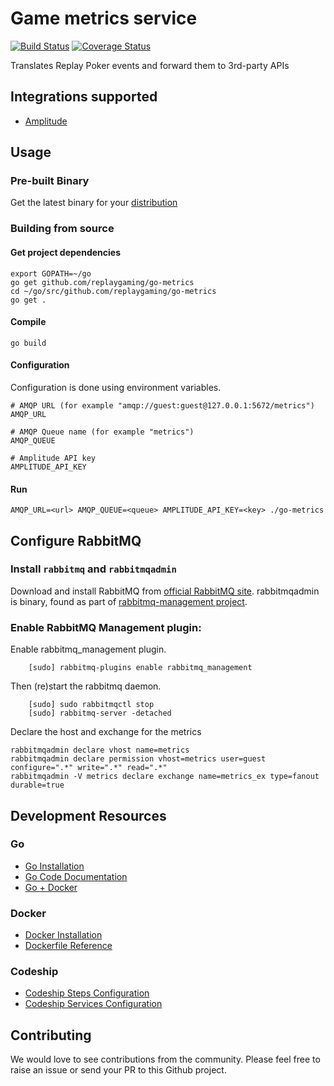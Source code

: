 # Game metrics service
[![Build Status](https://semaphoreci.com/api/v1/projects/dba15a7d-a543-4860-b8c0-a6b64d15b840/563329/shields_badge.svg)](https://semaphoreci.com/paulgould/go-metrics) [![Coverage Status](https://coveralls.io/repos/replaygaming/go-metrics/badge.svg?branch=master&service=github)](https://coveralls.io/github/replaygaming/go-metrics?branch=master)

Translates Replay Poker events and forward them to 3rd-party APIs

## Integrations supported

  - [Amplitude](http://www.amplitude.com)

## Usage

### Pre-built Binary
Get the latest binary for your [distribution](https://github.com/replaygaming/go-metrics/releases)

### Building from source

####  Get project dependencies

```shell
export GOPATH=~/go
go get github.com/replaygaming/go-metrics
cd ~/go/src/github.com/replaygaming/go-metrics
go get .
```

#### Compile

```shell
go build
```

#### Configuration

Configuration is done using environment variables.

```shell
# AMQP URL (for example "amqp://guest:guest@127.0.0.1:5672/metrics")
AMQP_URL

# AMQP Queue name (for example "metrics")
AMQP_QUEUE

# Amplitude API key
AMPLITUDE_API_KEY
```

#### Run

```shell
AMQP_URL=<url> AMQP_QUEUE=<queue> AMPLITUDE_API_KEY=<key> ./go-metrics
```

## Configure RabbitMQ

### Install `rabbitmq` and `rabbitmqadmin`

Download and install RabbitMQ from [official RabbitMQ site](https://www.rabbitmq.com/download.html).
rabbitmqadmin is binary, found as part of [rabbitmq-management project](https://github.com/rabbitmq/rabbitmq-management).

### Enable RabbitMQ Management plugin:

Enable rabbitmq_management plugin.

```shell
    [sudo] rabbitmq-plugins enable rabbitmq_management
```

Then (re)start the rabbitmq daemon.

```shell
    [sudo] sudo rabbitmqctl stop
    [sudo] rabbitmq-server -detached
```

Declare the host and exchange for the metrics

```shell
rabbitmqadmin declare vhost name=metrics
rabbitmqadmin declare permission vhost=metrics user=guest configure=".*" write=".*" read=".*"
rabbitmqadmin -V metrics declare exchange name=metrics_ex type=fanout durable=true
```

## Development Resources

### Go

- [Go Installation](https://golang.org/doc/install)
- [Go Code Documentation](https://golang.org/doc/code.html)
- [Go + Docker](https://blog.golang.org/docker)

### Docker

- [Docker Installation](https://docs.docker.com/engine/installation/)
- [Dockerfile Reference](https://docs.docker.com/engine/reference/builder/)

### Codeship

- [Codeship Steps Configuration](https://codeship.com/documentation/docker/steps/)
- [Codeship Services Configuration](https://codeship.com/documentation/docker/services/)

## Contributing

We would love to see contributions from the community. Please feel free to raise an issue or send your PR to this Github project.
